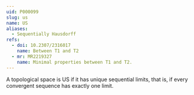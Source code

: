 ```yaml
---
uid: P000099
slug: us
name: US
aliases:
  - Sequentially Hausdorff
refs:
  - doi: 10.2307/2316017
    name: Between T1 and T2
  - mr: MR2219327
    name: Minimal properties between T1 and T2.
---
```

A topological space is US if it has unique sequential limits, that is,
if every convergent sequence has exactly one limit.
